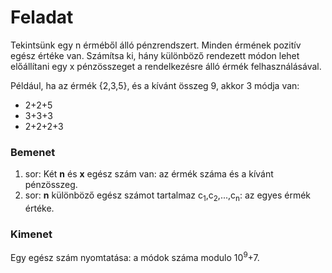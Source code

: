 # Feladat

Tekintsünk egy n érméből álló pénzrendszert. Minden érmének pozitív egész értéke van. 
Számítsa ki, hány különböző rendezett módon lehet előállítani egy x pénzösszeget a rendelkezésre álló érmék felhasználásával.

Például, ha az érmék {2,3,5}, és a kívánt összeg 9, akkor 3 módja van:
 - 2+2+5
 - 3+3+3
 - 2+2+2+3

### Bemenet
1. sor: Két **n** és **x** egész szám van: az érmék száma és a kívánt pénzösszeg.
2. sor: **n** különböző egész számot tartalmaz c<sub>1</sub>,c<sub>2</sub>,...,c<sub>n</sub>: az egyes érmék értéke.

### Kimenet
Egy egész szám nyomtatása: a módok száma modulo 10<sup>9</sup>+7.